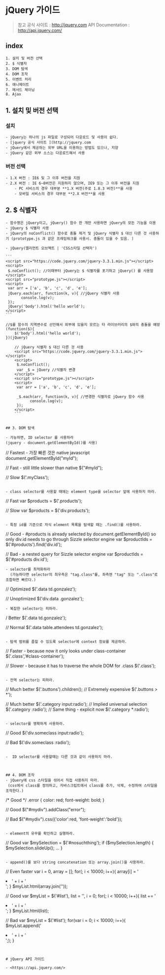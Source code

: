 # jQuery 가이드 

> 참고
> 공식 사이트 : <http://jquery.com>
> API Documentation : <http://api.jquery.com/>

## index 
    
    1. 설치 및 버전 선택
	2. $ 식별자 
	3. DOM 탐색 
	4. DOM 조작 
	5. 이벤트 처리 
	6. 애니메이트 
	7. 메서드 체이닝
	8. Ajax 


## 1. 설치 및 버전 선택 
### 설치 
	- jQuery는 하나의 js 파일로 구성되어 다운로드 및 사용이 쉽다.
	- [jquery 공식 사이트 ](http://jquery.com
	- jQuery에서 제공하는 외부 URL을 이용하는 방법도 있으나, 지양
	- jQuery 같은 외부 소스는 다운로드해서 사용	



### 버전 선택 
	- 1.X 버전 : IE6 및 그 이후 버전을 지원
	- 2.X 버전 : IE 6~8버전은 지원하지 않으며, IE9 또는 그 이후 버전을 지원
		- PC 서비스의 경우 대부분 **1.X 버전(주로 1.8.3 버전)**을 사용
		- 모바일 서비스의 경우 대부분 **2.X 버전**을 사용


## 2. $ 식별자 
	- 함수명은 jQuery이고, jQuery() 함수 한 개만 사용하면 jQuery의 모든 기능을 이용
	- jQuery $ 식별자 사용
	- jQuery의 noConflict() 함수로 충돌 제거 및 jQuery 식별자 $ 대신 다른 것 사용하기 (prototype.js 과 같은 프레임워크를 사용시. 충돌이 있을 수 있음. )
	
    - jQuery(엘리먼트 오브젝트 | 'CSS스타일 선택자')

	```
	<script src="https://code.jquery.com/jquery-3.3.1.min.js"></script>  
    <script> 
     $.noConflict(); //이때부터 jQuery는 $ 식별자를 포기하고 jQuery() 를 사용함    
    </script>
    <script src="prototype.js"></script> 
    <script> 
     var arr = ['a', 'b', 'c', 'd', 'e']; 
     jQuery.each(arr, function(k, v){ //jQuery 식별자 사용 
           console.log(v);
     });
     jQuery('body').html('hello world');
    </script>
    ```

```
//$를 함수의 지역변수로 선언해서 외부에 있을지 모르는 타 라이브러리의 $와의 충돌을 예방
(function($){
    $('body').html('hello world');
})(jQuery)

```

```
	// jQuery 식별자 $ 대신 다른 것 사용
	<script src="https://code.jquery.com/jquery-3.3.1.min.js"></script>                 
    <script> 
     $.noConflict();
     var _$ = jQuery //식별자 변경 
    </script> 
    <script src="prototype.js"></script> 
    <script> 
     var arr = ['a', 'b', 'c', 'd', 'e']; 
     
     _$.each(arr, function(k, v){ //변경한 식별자로 jQuery 함수 사용 
           console.log(v);
     });
    </script> 
    ```


## 3. DOM 탐색 

- 가능하면, ID selector 를 사용하라 
(jquery - document.getElementById()를 사용)
```
// Fastest - 가장 빠른 것은 native javascript
document.getElementById("myId");

// Fast - still little slower than native
$("#myId");

// Slow
$('.myClass');
```

- class selector를 사용할 때에는 element type을 selector 앞에 사용하지 마라.
```
// Fast
var $products = $('.products');

// Slow
var $products = $('div.products');

```

- 특정 id를 기준으로 자식 element 목록을 탐색할 때는 .find()를 사용하라.
```
// Good - #products is already selected by document.getElementById() so only div.id needs to go through Sizzle selector engine
var $productIds = $('#products').find('div.id');

// Bad - a nested query for Sizzle selector engine
var $productIds = $('#products div.id');

```
- selector를 최적화하라
  (가능하다면 selector의 최우측은 "tag.class"를, 좌측엔 "tag" 또는 ".class"로 조합하면 빠르다.)
```
  // Optimized
$('.data td.gonzalez');

// Unoptimized
$('div.data .gonzalez');
```
- 복잡한 selector는 피하라.
```
/ Better
$('.data td.gonzalez');

// Normal
$('.data table.attendees td.gonzalez');
```

- 탐색 범위를 좁힐 수 있도록 selector에 context 정보를 제공하라.
```
// Faster - because now it only looks under class-container
$('.class','#class-container'); 

// Slower - because it has to traverse the whole DOM for .class
$('.class');
```

- 전역 selector는 피하라.
```
// Much better
$('.buttons').children();
// Extremely expensive
$('.buttons > *');

// Much better
$('.category input:radio'); 
// Implied universal selection
$('.category :radio');
// Same thing - explicit now
$('.category *:radio'); 
```

- selector를 명확하게 사용하라.
```
// Good
$('div.someclass input:radio');

// Bad
$('div.someclass :radio');
```

-  ID selector를 사용할때는 다른 것과 같이 사용하지 마라.  



## 4. DOM 조작 
- jQuery에 css 스타일을 섞어서 직접 사용하지 마라.
 (css에서 class를 정의하고, 자바스크립트에서 class를 추가, 삭제, 수정하여 스타일을 조작한다.)

```
/* Good */
.error { color: red; font-weight: bold; }

// Good
$("#mydiv").addClass("error");

// Bad
$("#mydiv").css({'color':red, 'font-weight':'bold'});

```

- element의 유무를 확인하고 실행하라.
```
// Good
var $mySelection = $('#nosuchthing');
if ($mySelection.length) {
    $mySelection.slideUp();
    ...
}
```

- append()를 보다 string concatenation 또는 array.join()을 사용하라.
```

// Even faster
var i = 0,
    array = [];
for(; i < 10000; i++){
    array[i] = '<li>' + i + '</li>';
}
$myList.html(array.join(''));

// Good
var $myList = $('#list'),
    list = '',
    i = 0;
for(; i < 10000; i++){
    list += '<li>' + i + '</li>';
}
$myList.html(list);

// Bad
var $myList = $('#list');
for(var i = 0; i < 10000; i++){
    $myList.append('<li>' + i + '</li>';);
}
```


# jQuery API 가이드

- <https://api.jquery.com/>